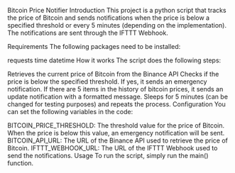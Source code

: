 Bitcoin Price Notifier
Introduction
This project is a python script that tracks the price of Bitcoin and sends notifications when the price is below a specified threshold or every 5 minutes (depending on the implementation). The notifications are sent through the IFTTT Webhook.

Requirements
The following packages need to be installed:

requests
time
datetime
How it works
The script does the following steps:

Retrieves the current price of Bitcoin from the Binance API
Checks if the price is below the specified threshold. If yes, it sends an emergency notification.
If there are 5 items in the history of bitcoin prices, it sends an update notification with a formatted message.
Sleeps for 5 minutes (can be changed for testing purposes) and repeats the process.
Configuration
You can set the following variables in the code:

BITCOIN_PRICE_THRESHOLD: The threshold value for the price of Bitcoin. When the price is below this value, an emergency notification will be sent.
BITCOIN_API_URL: The URL of the Binance API used to retrieve the price of Bitcoin.
IFTTT_WEBHOOK_URL: The URL of the IFTTT Webhook used to send the notifications.
Usage
To run the script, simply run the main() function.